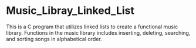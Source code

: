 # Music_Libray_Linked_List
This is a C program that utilizes linked lists to create a functional music library. Functions in the music library includes inserting, deleting, searching, and sorting songs in alphabetical order.
